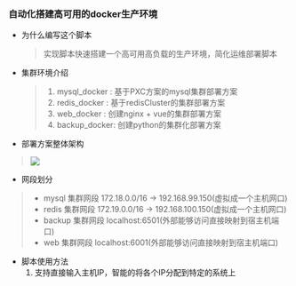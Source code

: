 ### 自动化搭建高可用的docker生产环境
* 为什么编写这个脚本
  >  实现脚本快速搭建一个高可用高负载的生产环境，简化运维部署脚本

* 集群环境介绍
  > 1. mysql_docker : 基于PXC方案的mysql集群部署方案
  > 2. redis_docker : 基于redisCluster的集群部署方案
  > 3. web_docker   : 创建nginx + vue的集群部署方案
  > 4. backup_docker: 创建python的集群化部署方案
  
* 部署方案整体架构
> <img width=”300px” src=”tupiandizhi” />

* 网段划分
> * mysql  集群网段 172.18.0.0/16 -> 192.168.99.150(虚拟成一个主机网口)
> * redis  集群网段 172.19.0.0/16 -> 192.168.100.150(虚拟成一个主机网口)
> * backup 集群网段 localhost:6501(外部能够访问直接映射到宿主机端口)
> * web    集群网段 localhost:6001(外部能够访问直接映射到宿主机端口)

* 脚本使用方法
    1. 支持直接输入主机IP，智能的将各个IP分配到特定的系统上